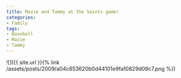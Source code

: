```yaml
---
title: Mazie and Tammy at the Saints game!
categories:
- Family
tags:
- Baseball
- Mazie
- Tammy
---
```


![]({{ site.url }}{% link /assets/posts/2009/a04c853620b0d44101e9fa10829d09c7.png %})
